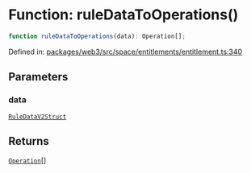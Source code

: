# Function: ruleDataToOperations()

```ts
function ruleDataToOperations(data): Operation[];
```

Defined in: [packages/web3/src/space/entitlements/entitlement.ts:340](https://github.com/towns-protocol/towns/blob/0db1fd0ac7258e8db8cedfb6183e8eade8284fa1/packages/web3/src/space/entitlements/entitlement.ts#L340)

## Parameters

### data

[`RuleDataV2Struct`](../namespaces/IRuleEntitlementV2Base/type-aliases/RuleDataV2Struct.md)

## Returns

[`Operation`](../type-aliases/Operation.md)[]
